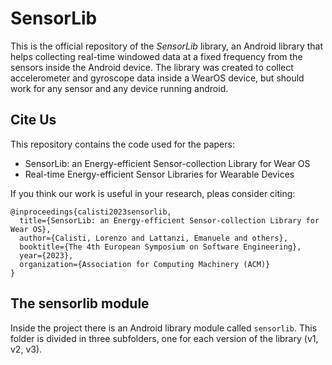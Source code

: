 # SensorLib

This is the official repository of the *SensorLib* library, an Android library that helps collecting real-time windowed data at a fixed frequency from the sensors inside the Android device.
The library was created to collect accelerometer and gyroscope data inside a WearOS device, but should work for any sensor and any device running android.

## Cite Us

This repository contains the code used for the papers:

- SensorLib: an Energy-efficient Sensor-collection Library for Wear OS
- Real-time Energy-efficient Sensor Libraries for
  Wearable Devices

If you think our work is useful in your research, pleas consider citing:

```
@inproceedings{calisti2023sensorlib,
  title={SensorLib: an Energy-efficient Sensor-collection Library for Wear OS},
  author={Calisti, Lorenzo and Lattanzi, Emanuele and others},
  booktitle={The 4th European Symposium on Software Engineering},
  year={2023},
  organization={Association for Computing Machinery (ACM)}
}
```

## The sensorlib module

Inside the project there is an Android library module called `sensorlib`. This folder is divided in three subfolders, one for each version of the library (v1, v2, v3).
